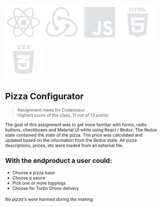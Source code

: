 ![react icon](https://github.com/boudewijndanser/Pizza-Configurator/blob/master/public/dev-icons/react.svg) ![redux icon](https://github.com/boudewijndanser/Pizza-Configurator/blob/master/public/dev-icons/redux.svg) ![js icon](https://github.com/boudewijndanser/Pizza-Configurator/blob/master/public/dev-icons/js.svg) ![html icon](https://github.com/boudewijndanser/Pizza-Configurator/blob/master/public/dev-icons/html.svg) ![css icon](https://github.com/boudewijndanser/Pizza-Configurator/blob/master/public/dev-icons/css.svg)
# Pizza Configurator
> Assignment made for Codaisseur
<br />Highest score of the class, 11 out of 12 points

The goal of this assignment was to get more familiar with forms, radio buttons, checkboxes and Material UI while using React / Redux. The Redux state contained the state of the pizza. The price was calculated and updated based on the information from the Redux state. All pizza descriptions, prices, etc were loaded from an external file.

## With the endproduct a user could:

* Choose a pizza base
* Choose a sauce
* Pick one or more toppings
* Choose for Turbo Drone delivery



###### No pizza's were harmed during the making.
